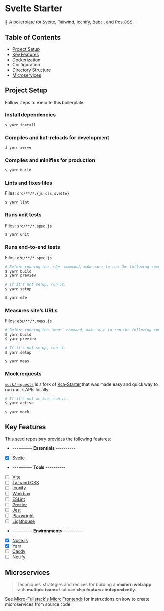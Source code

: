 # Svelte Starter

:icecream: A boilerplate for Svelte, Tailwind, Iconify, Babel, and PostCSS.

## Table of Contents

- [Project Setup](#project-setup)
- [Key Features](#key-features)
- Dockerization
- Configuration
- Directory Structure
- [Microservices](#microservices)

## Project Setup

Follow steps to execute this boilerplate.

### Install dependencies

```sh
$ yarn install
```

### Compiles and hot-reloads for development

```sh
$ yarn serve
```

### Compiles and minifies for production

```sh
$ yarn build
```

### Lints and fixes files

Files: `src/**/*.{js,css,svelte}`

```sh
$ yarn lint
```

### Runs unit tests

Files: `src/**/*.spec.js`

```sh
$ yarn unit
```

### Runs end-to-end tests

Files: `e2e/**/*.spec.js`

```sh
# Before running the `e2e` command, make sure to run the following commands.
$ yarn build
$ yarn preview

# If it's not setup, run it.
$ yarn setup

$ yarn e2e
```

### Measures site's URLs

Files: `e2e/**/*.meas.js`

```sh
# Before running the `meas` command, make sure to run the following commands.
$ yarn build
$ yarn preview

# If it's not setup, run it.
$ yarn setup

$ yarn meas
```

### Mock requests

[`mock/requests`](./mock/requests) is a fork of [Koa-Starter](https://github.com/Shyam-Chen/Koa-Starter) that was made easy and quick way to run mock APIs locally.

```sh
# If it's not active, run it.
$ yarn active

$ yarn mock
```

## Key Features

This seed repository provides the following features:


- ---------- **Essentials** ----------
- [x] [Svelte](https://github.com/sveltejs/svelte)
- ---------- **Tools** ----------
- [ ] [Vite](https://github.com/vitejs/vite)
- [ ] [Tailwind CSS](https://github.com/tailwindlabs/tailwindcss)
- [ ] [Iconify](https://github.com/iconify/iconify)
- [ ] [Workbox](https://github.com/GoogleChrome/workbox)
- [ ] [ESLint](https://github.com/eslint/eslint)
- [ ] [Prettier](https://github.com/prettier/prettier)
- [ ] [Jest](https://github.com/facebook/jest)
- [ ] [Playwright](https://github.com/microsoft/playwright)
- [ ] [Lighthouse](https://github.com/GoogleChrome/lighthouse)
- ---------- **Environments** ----------
- [x] [Node.js](https://nodejs.org/en/)
- [x] [Yarn](https://classic.yarnpkg.com/lang/en/)
- [ ] [Caddy](https://caddyserver.com/)
- [ ] [Netlify](https://www.netlify.com/)

## Microservices

> Techniques, strategies and recipes for building a **modern web app** with **multiple teams** that can **ship features independently**.

See [Micro-Fullstack's Micro Frontends](https://github.com/Shyam-Chen/Micro-Fullstack/tree/main/mfe) for instructions on how to create microservices from source code.
